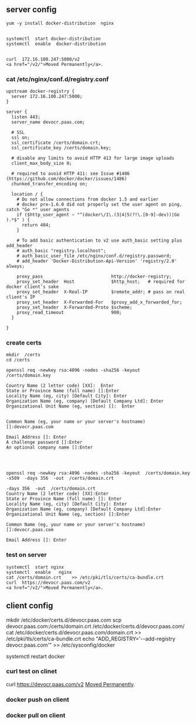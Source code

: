 ## server  config

```
yum -y install docker-distribution  nginx


systemctl  start docker-distribution
systemctl  enable  docker-distribution


curl  172.16.100.247:5000/v2
<a href="/v2/">Moved Permanently</a>.
```




### cat /etc/nginx/conf.d/registry.conf

```
upstream docker-registry {  
  server 172.16.100.247:5000;  
}  

server {  
  listen 443;  
  server_name devocr.paas.com;  

  # SSL  
  ssl on;  
  ssl_certificate /certs/domain.crt;  
  ssl_certificate_key /certs/domain.key;  

  # disable any limits to avoid HTTP 413 for large image uploads  
  client_max_body_size 0;  

  # required to avoid HTTP 411: see Issue #1486 (https://github.com/docker/docker/issues/1486)  
  chunked_transfer_encoding on;  

  location / {  
    # Do not allow connections from docker 1.5 and earlier  
    # docker pre-1.6.0 did not properly set the user agent on ping, catch "Go *" user agents  
    if ($http_user_agent ~ "^(docker\/1\.(3|4|5(?!\.[0-9]-dev))|Go ).*$" ) {  
      return 404;  
    }  

    # To add basic authentication to v2 use auth_basic setting plus add_header  
    # auth_basic "registry.localhost";  
    # auth_basic_user_file /etc/nginx/conf.d/registry.password;  
    # add_header 'Docker-Distribution-Api-Version' 'registry/2.0' always;  

    proxy_pass                          http://docker-registry;
    proxy_set_header  Host              $http_host;   # required for docker client's sake  
    proxy_set_header  X-Real-IP         $remote_addr; # pass on real client's IP  
    proxy_set_header  X-Forwarded-For   $proxy_add_x_forwarded_for;  
    proxy_set_header  X-Forwarded-Proto $scheme;  
    proxy_read_timeout                  900;  
  }  

}  
```





### create certs 

```
mkdir  /certs
cd /certs

openssl req -newkey rsa:4096 -nodes -sha256 -keyout   /certs/domain.key

Country Name (2 letter code) [XX]:  Enter
State or Province Name (full name) []:Enter
Locality Name (eg, city) [Default City]: Enter
Organization Name (eg, company) [Default Company Ltd]: Enter
Organizational Unit Name (eg, section) []:  Enter


Common Name (eg, your name or your server's hostname) []:devocr.paas.com

Email Address []: Enter
A challenge password []:Enter
An optional company name []:Enter




openssl req -newkey rsa:4096 -nodes -sha256 -keyout  /certs/domain.key   -x509  -days 356  -out  /certs/domain.crt

-days 356  -out  /certs/domain.crt
Country Name (2 letter code) [XX]:Enter
State or Province Name (full name) []: Enter
Locality Name (eg, city) [Default City]: Enter
Organization Name (eg, company) [Default Company Ltd]:Enter
Organizational Unit Name (eg, section) []:Enter

Common Name (eg, your name or your server's hostname) []:devocr.paas.com

Email Address []: Enter
```

###  test  on  server
```
systemctl  start nginx
systemctl  enable   nginx
cat /certs/domain.crt    >> /etc/pki/tls/certs/ca-bundle.crt
curl  https://devocr.paas.com/v2
<a href="/v2/">Moved Permanently</a>.

```




## client  config

mkdir  /etc/docker/certs.d/devocr.paas.com
scp devocr.paas.com:/certs/domain.crt   /etc/docker/certs.d/devocr.paas.com/
cat /etc/docker/certs.d/devocr.paas.com/domain.crt    >> /etc/pki/tls/certs/ca-bundle.crt
echo "ADD_REGISTRY='--add-registry devocr.paas.com'"   >> /etc/sysconfig/docker



systemctl  restart docker

### curl test on clinet
curl  https://devocr.paas.com/v2
<a href="/v2/">Moved Permanently</a>.


###  docker  push  on  client



###  docker  pull  on  client


















